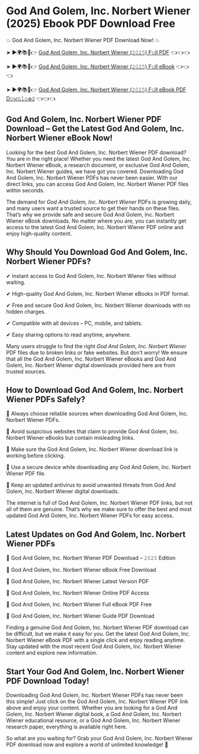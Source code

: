 # God And Golem, Inc. Norbert Wiener (2025) Ebook PDF Download Free

💥 God And Golem, Inc. Norbert Wiener PDF Download Now! 💥

➤ ►🌍📚📱👉 [God And Golem, Inc. Norbert Wiener (𝟸𝟶𝟸𝟻) F𝚞ll PDF](https://getpdf.xyz/god-and-golem-inc.-norbert-wiener) 👈👈👈


➤ ►🌍📚📱👉 [God And Golem, Inc. Norbert Wiener (𝟸𝟶𝟸𝟻) F𝚞ll eBook](https://getpdf.xyz/god-and-golem-inc.-norbert-wiener) 👈👈👈


➤ ►🌍📚📱👉 [God And Golem, Inc. Norbert Wiener (𝟸𝟶𝟸𝟻) F𝚞ll eBook PDF D𝚘𝚠𝚗𝚕𝚘a𝚍](https://getpdf.xyz/god-and-golem-inc.-norbert-wiener) 👈👈👈


## God And Golem, Inc. Norbert Wiener PDF Download – Get the Latest God And Golem, Inc. Norbert Wiener eBook Now!

Looking for the best God And Golem, Inc. Norbert Wiener PDF download? You are in the right place! Whether you need the latest God And Golem, Inc. Norbert Wiener eBook, a research document, or exclusive God And Golem, Inc. Norbert Wiener guides, we have got you covered. Downloading God And Golem, Inc. Norbert Wiener PDFs has never been easier. With our direct links, you can access God And Golem, Inc. Norbert Wiener PDF files within seconds.

The demand for *God And Golem, Inc. Norbert Wiener* PDFs is growing daily, and many users want a trusted source to get their hands on these files. That’s why we provide safe and secure God And Golem, Inc. Norbert Wiener eBook downloads. No matter where you are, you can instantly get access to the latest God And Golem, Inc. Norbert Wiener PDF online and enjoy high-quality content.

## Why Should You Download God And Golem, Inc. Norbert Wiener PDFs?

✔ Instant access to God And Golem, Inc. Norbert Wiener files without waiting.

✔ High-quality God And Golem, Inc. Norbert Wiener eBooks in PDF format.

✔ Free and secure God And Golem, Inc. Norbert Wiener downloads with no hidden charges.

✔ Compatible with all devices – PC, mobile, and tablets.

✔ Easy sharing options to read anytime, anywhere.

Many users struggle to find the right *God And Golem, Inc. Norbert Wiener* PDF files due to broken links or fake websites. But don’t worry! We ensure that all the God And Golem, Inc. Norbert Wiener eBooks and God And Golem, Inc. Norbert Wiener digital downloads provided here are from trusted sources.

## How to Download God And Golem, Inc. Norbert Wiener PDFs Safely?

📌 Always choose reliable sources when downloading God And Golem, Inc. Norbert Wiener PDFs.

📌 Avoid suspicious websites that claim to provide God And Golem, Inc. Norbert Wiener eBooks but contain misleading links.

📌 Make sure the God And Golem, Inc. Norbert Wiener download link is working before clicking.

📌 Use a secure device while downloading any God And Golem, Inc. Norbert Wiener PDF file.

📌 Keep an updated antivirus to avoid unwanted threats from God And Golem, Inc. Norbert Wiener digital downloads.

The internet is full of God And Golem, Inc. Norbert Wiener PDF links, but not all of them are genuine. That’s why we make sure to offer the best and most updated God And Golem, Inc. Norbert Wiener PDFs for easy access.

## Latest Updates on God And Golem, Inc. Norbert Wiener PDFs

🔹 God And Golem, Inc. Norbert Wiener PDF Download – 𝟸𝟶𝟸𝟻 Edition

🔹 God And Golem, Inc. Norbert Wiener eBook Free Download

🔹 God And Golem, Inc. Norbert Wiener Latest Version PDF

🔹 God And Golem, Inc. Norbert Wiener Online PDF Access

🔹 God And Golem, Inc. Norbert Wiener Full eBook PDF Free

🔹 God And Golem, Inc. Norbert Wiener Guide PDF Download

Finding a genuine God And Golem, Inc. Norbert Wiener PDF download can be difficult, but we make it easy for you. Get the latest God And Golem, Inc. Norbert Wiener eBook PDF with a single click and enjoy reading anytime. Stay updated with the most recent God And Golem, Inc. Norbert Wiener content and explore new information.

## Start Your God And Golem, Inc. Norbert Wiener PDF Download Today!

Downloading God And Golem, Inc. Norbert Wiener PDFs has never been this simple! Just click on the God And Golem, Inc. Norbert Wiener PDF link above and enjoy your content. Whether you are looking for a God And Golem, Inc. Norbert Wiener digital book, a God And Golem, Inc. Norbert Wiener educational resource, or a God And Golem, Inc. Norbert Wiener research paper, everything is available right here.

So what are you waiting for? Grab your God And Golem, Inc. Norbert Wiener PDF download now and explore a world of unlimited knowledge! 🚀